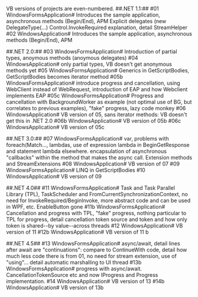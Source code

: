 VB versions of projects are even-numbered.
##.NET 1.1:##
#01 WindowsFormsApplication#
Introduces the sample application, asynchronous methods (Begin/End), APM
Explicit delegates (new DelegateType(...) Control.InvokeRequired explanation, detail StreamHelper
#02 WindowsApplication#
Introduces the sample application, asynchronous methods (Begin/End), APM

##.NET 2.0:##
#03 WindowsFormsApplication#
Introduction of partial types, anoymous methods (anoymous delegates)
#04 WindowsApplication#
only partial types, VB doesn't get anonymous methods yet
#05 WindowsFormsApplication#
Generics in GetScriptBodies, GetScriptBodies becomes iterator method
#05b WindowsFormsApplication#
introduce progress and cancellation, using WebClient instead of WebRequest, introduction of EAP and how Webclient implements EAP
#05c WindowsFormsApplication#
Progress and cancellation with BackgroundWorker as example (not optimal use of BG, but correlates to previous examples), "fake" progress, lazy code monkey
#06 WindowsApplication#
VB version of 05, sans iterator methods: VB doesn't get this in .NET 2.0
#06b WindowsApplication#
VB version of 05b
#06c WindowsApplication#
VB version of 05c

##.NET 3.0:##
#07 WindowsFormsApplication#
var, problems with foreach(Match..., lambdas, use of expression lambda in BeginGetResponse and statement lambda elsewhere.  encapsulation of asynchronous "callbacks" within the method that makes the async call.  Extension methods and StreamExtensions
#08 WindowsApplication#
VB version of 07
#09 WindowsFormsApplication#
LINQ in GetScriptBodies
#10 WindowsApplication#
VB version of 09

##.NET 4.0##
#11 WindowsFormsApplication#
Task and Task Parallel Library (TPL), TaskScheduler and FromCurrentSynchronizationContext, no need for InvokeRequired/BeginInvoke, more abstract code and can be used in WPF, etc. EnableButton gone
#11b WindowsFormsApplication#
Cancellation and progress with TPL, "fake" progress, nothing particular to TPL for progress, detail cancellation token source and token and how only token is shared--by value--across threads
#12 WindowsApplication#
VB version of 11
#12b WindowsApplication#
VB version of 11 b

##.NET 4.5##
#13 WindowsFormsApplication#
async/await, detail lines after await are "continuations": compare to ContinueWith code, detail how much less code there is from 01, no need for stream extension, use of "using"... detail automatic marshalling to UI thread
#13b WindowsFormsApplication#
progress with async/await.  CancellationTokenSource etc and now IProgress<T> and Progress<T> implementation.
#14 WindowsApplication#
VB version of 13
#14b WindowsApplication#
VB version of 13b
